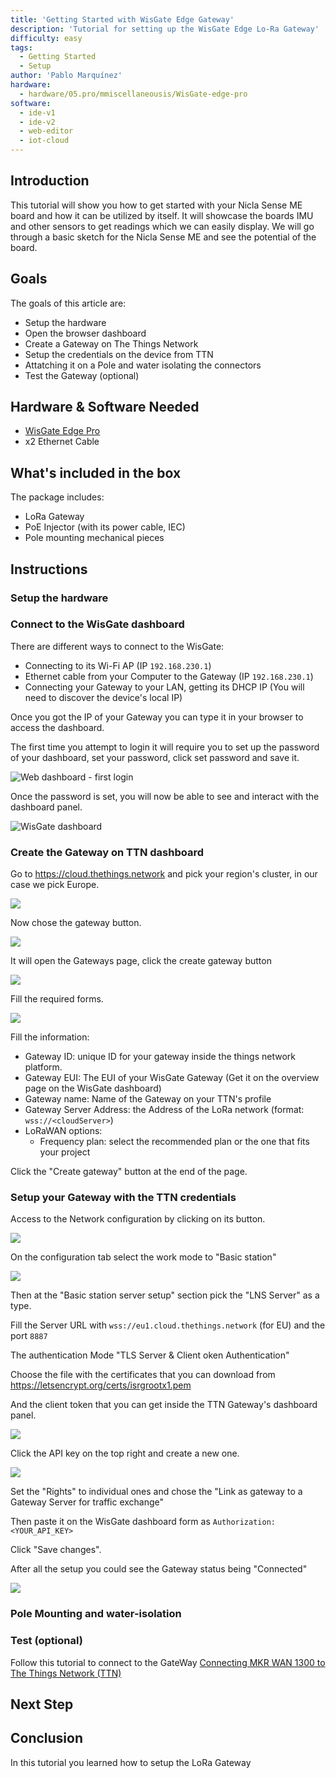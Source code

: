 ```yaml
---
title: 'Getting Started with WisGate Edge Gateway'
description: 'Tutorial for setting up the WisGate Edge Lo-Ra Gateway'
difficulty: easy
tags: 
  - Getting Started
  - Setup
author: 'Pablo Marquínez'
hardware:
  - hardware/05.pro/mmiscellaneousis/WisGate-edge-pro
software:
  - ide-v1
  - ide-v2
  - web-editor
  - iot-cloud
---
```


## Introduction 

This tutorial will show you how to get started with your Nicla Sense ME board and how it can be utilized by itself. It will showcase the boards IMU and other sensors to get readings which we can easily display. We will go through a basic sketch for the Nicla Sense ME and see the potential of the board.

## Goals

The goals of this article are:

- Setup the hardware
- Open the browser dashboard
- Create a Gateway on The Things Network 
- Setup the credentials on the device from TTN
- Attatching it on a Pole and water isolating the connectors
- Test the Gateway (optional)

## Hardware & Software Needed

- [WisGate Edge Pro](https://store.arduino.cc/products/wisgate-edge-pro)
- x2 Ethernet Cable

## What's included in the box

The package includes:
* LoRa Gateway
* PoE Injector (with its power cable, IEC)
* Pole mounting mechanical pieces

## Instructions

### Setup the hardware

### Connect to the WisGate dashboard

There are different ways to connect to the WisGate:
* Connecting to its Wi-Fi AP (IP `192.168.230.1`)
* Ethernet cable from your Computer to the Gateway (IP `192.168.230.1`)
* Connecting your Gateway to your LAN, getting its DHCP IP (You will need to discover the device's local IP)

Once you got the IP of your Gateway you can type it in your browser to access the dashboard.

The first time you attempt to login it will require you to set up the password of your dashboard, set your password, click set password and save it.

![Web dashboard - first login](assets/wisgate-dashboard-setPassword.png)

Once the password is set, you will now be able to see and interact with the dashboard panel.

![WisGate dashboard](assets/wisgate-dashboard-overview.png)

### Create the Gateway on TTN dashboard

Go to https://cloud.thethings.network and pick your region's cluster, in our case we pick Europe.

![](assets/ttn-cluster-pick.png)

Now chose the gateway button.

![](assets/ttn-overview-picker.png)

It will open the Gateways page, click the create gateway button

![](assets/ttn-gateways.png)

Fill the required forms.

![](assets/ttn-add-gateway.png)

Fill the information:
* Gateway ID: unique ID for your gateway inside the things network platform.
* Gateway EUI: The EUI of your WisGate Gateway (Get it on the overview page on the WisGate dashboard)
* Gateway name: Name of the Gateway on your TTN's profile
* Gateway Server Address: the Address of the LoRa network (format: `wss://<cloudServer>`)
* LoRaWAN options:
  * Frequency plan: select the recommended plan or the one that fits your project
  
Click the "Create gateway" button at the end of the page.

### Setup your Gateway with the TTN credentials

Access to the Network configuration by clicking on its button.

![](assets/wisgate-dashboard-configuration.png)

On the configuration tab select the work mode to "Basic station"

![](assets/wisgate-basic-setup.png)

Then at the "Basic station server setup" section pick the "LNS Server" as a type.

Fill the Server URL with `wss://eu1.cloud.thethings.network` (for EU) and the port `8887`

The authentication Mode "TLS Server & Client oken Authentication"

Choose the file with the certificates that you can download from https://letsencrypt.org/certs/isrgrootx1.pem


And the client token that you can get inside the TTN Gateway's dashboard panel. 

![](assets/ttn-gateway-dashboard-server.png)

Click the API key on the top right and create a new one.

![](assets/ttn-api-key.png)

Set the "Rights" to individual ones and chose the "Link as gateway to a Gateway Server for traffic exchange"

Then paste it on the WisGate dashboard form as `Authorization: <YOUR_API_KEY>`

Click "Save changes".

After all the setup you could see the Gateway status being "Connected"

![](assets/ttn-gateway-connected.png)

### Pole Mounting and water-isolation

### Test (optional)

Follow this tutorial to connect to the GateWay [Connecting MKR WAN 1300 to The Things Network (TTN)](https://docs.arduino.cc/tutorials/mkr-wan-1300/the-things-network)

## Next Step


## Conclusion

In this tutorial you learned how to setup the LoRa Gateway